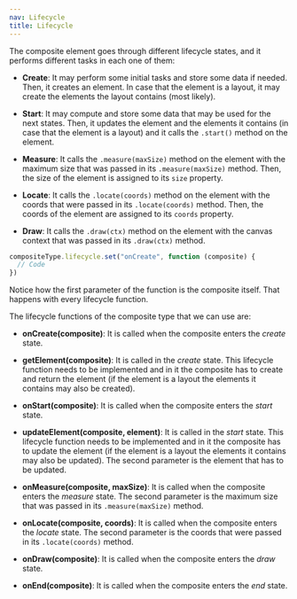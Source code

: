 ```yaml
---
nav: Lifecycle
title: Lifecycle
---
```


The composite element goes through different lifecycle states, and it performs different tasks in each one of them:

- **Create**: It may perform some initial tasks and store some data if needed. Then, it creates an element. In case that the element is a layout, it may create the elements the layout contains (most likely).

- **Start**: It may compute and store some data that may be used for the next states. Then, it updates the element and the elements it contains (in case that the element is a layout) and it calls the `.start()` method on the element.

- **Measure**: It calls the `.measure(maxSize)` method on the element with the maximum size that was passed in its `.measure(maxSize)` method. Then, the size of the element is assigned to its `size` property.

- **Locate**: It calls the `.locate(coords)` method on the element with the coords that were passed in its `.locate(coords)` method. Then, the coords of the element are assigned to its `coords` property.

- **Draw**: It calls the `.draw(ctx)` method on the element with the canvas context that was passed in its `.draw(ctx)` method.

```javascript
compositeType.lifecycle.set("onCreate", function (composite) {
  // Code
})
```

Notice how the first parameter of the function is the composite itself. That happens with every lifecycle function.

The lifecycle functions of the composite type that we can use are:

- **onCreate(composite)**: It is called when the composite enters the _create_ state.

- **getElement(composite)**: It is called in the _create_ state. This lifecycle function needs to be implemented and in it the composite has to create and return the element (if the element is a layout the elements it contains may also be created).

- **onStart(composite)**: It is called when the composite enters the _start_ state.

- **updateElement(composite, element)**: It is called in the _start_ state. This lifecycle function needs to be implemented and in it the composite has to update the element (if the element is a layout the elements it contains may also be updated). The second parameter is the element that has to be updated.

- **onMeasure(composite, maxSize)**: It is called when the composite enters the _measure_ state. The second parameter is the maximum size that was passed in its `.measure(maxSize)` method.

- **onLocate(composite, coords)**: It is called when the composite enters the _locate_ state. The second parameter is the coords that were passed in its `.locate(coords)` method.

- **onDraw(composite)**: It is called when the composite enters the _draw_ state.

- **onEnd(composite)**: It is called when the composite enters the _end_ state.
